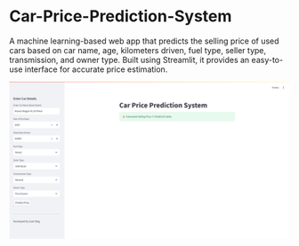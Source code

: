 # Car-Price-Prediction-System
A machine learning-based web app that predicts the selling price of used cars based on car name, age, kilometers driven, fuel type, seller type, transmission, and owner type. Built using Streamlit, it provides an easy-to-use interface for accurate price estimation.



![Project Screenshot](./Screenshot%20(2).png)

